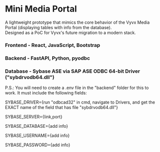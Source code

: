 # Mini Media Portal

A lightweight prototype that mimics the core behavior of the Vyvx Media Portal (displaying tables with info from the database).  
Designed as a PoC for Vyvx's future migration to a modern stack.

### Frontend - React, JavaScript, Bootstrap

### Backend - FastAPI, Python, pyodbc

### Database - Sybase ASE via SAP ASE ODBC 64-bit Driver ("sybdrvodb64.dll")



P.S.: You will need to create a .env file in the "backend" folder for this to work. It must include the following fields: 

SYBASE_DRIVER={run "odbcad32" in cmd, navigate to Drivers, and get the EXACT name of the field that has file "sybdrvodb64.dll"}

SYBASE_SERVER={link,port}

SYBASE_DATABASE={add info}

SYBASE_USERNAME={add info}

SYBASE_PASSWORD={add info}
